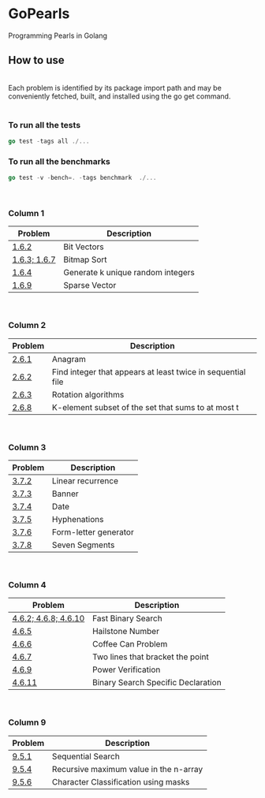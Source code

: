 # GoPearls
Programming Pearls in Golang
<br />

## How to use 
<br />
Each problem is identified by its package import path and may be conveniently fetched, built, and installed using the go get command.
<br /><br />

### To run all the tests

```go
go test -tags all ./...
```

### To run all the benchmarks

```go 
go test -v -bench=. -tags benchmark  ./...
```
<br />

### Column 1

Problem | Description
------------ | -------------
[1.6.2](https://github.com/LuigiAndrea/GoPearls/tree/master/column1-oyster/bit-vectors)| Bit Vectors
[1.6.3; 1.6.7](https://github.com/LuigiAndrea/GoPearls/tree/master/column1-oyster/sort-file-with-bit-vectors) | Bitmap Sort
[1.6.4](https://github.com/LuigiAndrea/GoPearls/tree/master/column1-oyster/generate-k-random-integer) | Generate k unique random integers
[1.6.9](https://github.com/LuigiAndrea/GoPearls/tree/master/column1-oyster/sparse-vector) | Sparse Vector
<br />

### Column 2

Problem | Description
------------ | -------------
[2.6.1](https://github.com/LuigiAndrea/GoPearls/tree/master/column2-aha/anagram)| Anagram
[2.6.2](https://github.com/LuigiAndrea/GoPearls/tree/master/column2-aha/atleast-twice)| Find integer that appears at least twice in sequential file
[2.6.3](https://github.com/LuigiAndrea/GoPearls/tree/master/column2-aha/rotate)| Rotation algorithms
[2.6.8](https://github.com/LuigiAndrea/GoPearls/tree/master/column2-aha/k-element-subset)| K-element subset of the set that sums to at most t
<br />

### Column 3

Problem | Description
------------ | -------------
[3.7.2](https://github.com/LuigiAndrea/GoPearls/tree/master/column3-data-structures/linear-recurrence)| Linear recurrence
[3.7.3](https://github.com/LuigiAndrea/GoPearls/tree/master/column3-data-structures/letters)| Banner
[3.7.4](https://github.com/LuigiAndrea/GoPearls/tree/master/column3-data-structures/date-problems)| Date
[3.7.5](https://github.com/LuigiAndrea/GoPearls/tree/master/column3-data-structures/hyphenations)| Hyphenations
[3.7.6](https://github.com/LuigiAndrea/GoPearls/tree/master/column3-data-structures/form-letter-generator)| Form-letter generator
[3.7.8](https://github.com/LuigiAndrea/GoPearls/tree/master/column3-data-structures/seven-segments)| Seven Segments
<br />

### Column 4

Problem | Description
------------ | -------------
[4.6.2; 4.6.8; 4.6.10](https://github.com/LuigiAndrea/GoPearls/tree/master/column4-correct-programs/fast-binary-search)| Fast Binary Search
[4.6.5](https://github.com/LuigiAndrea/GoPearls/tree/master/column4-correct-programs/hailstone-number)| Hailstone Number
[4.6.6](https://github.com/LuigiAndrea/GoPearls/tree/master/column4-correct-programs/coffee-can-problem)| Coffee Can Problem
[4.6.7](https://github.com/LuigiAndrea/GoPearls/tree/master/column4-correct-programs/lines-bracket-point)| Two lines that bracket the point
[4.6.9](https://github.com/LuigiAndrea/GoPearls/tree/master/column4-correct-programs/power)| Power Verification
[4.6.11](https://github.com/LuigiAndrea/GoPearls/tree/master/column4-correct-programs/binary-search-declaration)| Binary Search Specific Declaration
<br />

### Column 9

Problem | Description
------------ | -------------
[9.5.1](https://github.com/LuigiAndrea/GoPearls/tree/master/column9-code-tuning/sequential-search)| Sequential Search
[9.5.4](https://github.com/LuigiAndrea/GoPearls/tree/master/column9-code-tuning/maximum-value-array)| Recursive maximum value in the n-array
[9.5.6](https://github.com/LuigiAndrea/GoPearls/tree/master/column9-code-tuning/character-classification)| Character Classification using masks
